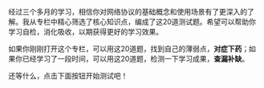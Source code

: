 <p>经过三个多月的学习，相信你对网络协议的基础概念和使用场景有了更深入的了解。我从专栏中精心筛选了核心知识点，编成了这20道测试题。希望可以帮助你学习自检，消化吸收，以期获得更好的学习效果。</p><p>如果你刚刚打开这个专栏，可以用这20道题，找到自己的薄弱点，<strong>对症下药</strong>；如果你已经学习了一段时间，可以用这20道题，检测一下学习成果，<strong>查漏补缺</strong>。</p><p>还等什么，点击下面按钮开始测试吧！</p><p><a href="http://time.geekbang.org/quiz/intro?act_id=151&amp;exam_id=335"><img src="https://static001.geekbang.org/resource/image/28/a4/28d1be62669b4f3cc01c36466bf811a4.png" alt=""></a></p><!-- [[[read_end]]] -->

